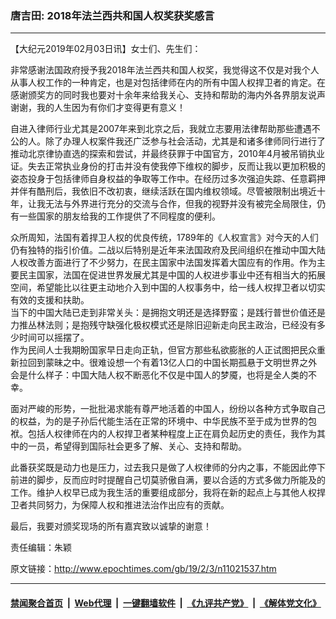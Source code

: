 ### 唐吉田: 2018年法兰西共和国人权奖获奖感言
------------------------

<p>
 【大纪元2019年02月03日讯】女士们、先生们：
</p>
<p>
 非常感谢法国政府授予我2018年法兰西共和国人权奖，我觉得这不仅是对我个人从事人权工作的一种肯定，也是对包括律师在内的所有中国人权捍卫者的肯定。在感谢颁奖方的同时我也要对十余年来给我关心、支持和帮助的海内外各界朋友说声谢谢，我的人生因为有你们才变得更有意义！
</p>
<p>
 自进入律师行业尤其是2007年来到北京之后，我就立志要用法律帮助那些遭遇不公的人。除了办理人权案件我还广泛参与社会活动，尤其是和诸多律师同行进行了推动北京律协直选的探索和尝试，并最终获罪于中国官方，2010年4月被吊销执业证。失去正常执业身份的打击并没有使我停下维权的脚步，反而让我以更加积极的姿态投身于包括律师自身权益的争取等工作中。在经历过多次强迫失踪、任意羁押并伴有酷刑后，我依旧不改初衷，继续活跃在国内维权领域。尽管被限制出境近十年，让我无法与外界进行充分的交流与合作，但我的视野并没有被完全局限住，仍有一些国家的朋友给我的工作提供了不同程度的便利。
</p>
<p>
 众所周知，法国有着捍卫人权的优良传统，1789年的《人权宣言》对今天的人们仍有独特的指引价值。二战以后特别是近年来法国政府及民间组织在推动中国大陆人权改善方面进行了不少努力，在民主国家中法国发挥着大国应有的作用。作为主要民主国家，法国在促进世界发展尤其是中国的人权进步事业中还有相当大的拓展空间，希望能比以往更主动地介入到中国的人权事务中，给一线人权捍卫者以切实有效的支援和扶助。
 <br/>
 当下的中国大陆已走到非常关头：是拥抱文明还是选择野蛮；是践行普世价值还是力推丛林法则；是抱残守缺强化极权模式还是除旧迎新走向民主政治，已经没有多少时间可以摇摆了。
 <br/>
 作为民间人士我期盼国家早日走向正轨，但官方那些私欲膨胀的人正试图把民众重新拉回到蒙昧之中。很难设想一个有着13亿人口的中国长期孤悬于文明世界之外会是什么样子：中国大陆人权不断恶化不仅是中国人的梦魇，也将是全人类的不幸。
</p>
<p>
 面对严峻的形势，一批批渴求能有尊严地活着的中国人，纷纷以各种方式争取自己的权益，为的是子孙后代能生活在正常的环境中、中华民族不至于成为世界的包袱。包括人权律师在内的人权捍卫者某种程度上正在肩负起历史的责任，我作为其中的一员，希望得到国际社会更多了解、关心、支持和帮助。
</p>
<p>
 此番获奖既是动力也是压力，过去我只是做了人权律师的分内之事，不能因此停下前进的脚步，反而应时时提醒自己切莫骄傲自满，要以合适的方式多做力所能及的工作。维护人权早已成为我生活的重要组成部分，我将在新的起点上与其他人权捍卫者共同努力，为保障人权和推进法治作出应有的贡献。
</p>
<p>
 最后，我要对颁奖现场的所有嘉宾致以诚挚的谢意！
</p>
<p>
 责任编辑：朱颖
</p>

原文链接：http://www.epochtimes.com/gb/19/2/3/n11021537.htm


------------------------
#### [禁闻聚合首页](https://github.com/gfw-breaker/banned-news/blob/master/README.md) &nbsp;|&nbsp; [Web代理](https://github.com/gfw-breaker/open-proxy/blob/master/README.md) &nbsp;|&nbsp; [一键翻墙软件](https://github.com/gfw-breaker/nogfw/blob/master/README.md) &nbsp;|&nbsp; [《九评共产党》](https://github.com/gfw-breaker/9ping.md/blob/master/README.md#九评之一评共产党是什么) &nbsp;|&nbsp; [《解体党文化》](https://github.com/gfw-breaker/jtdwh.md/blob/master/README.md#绪论)